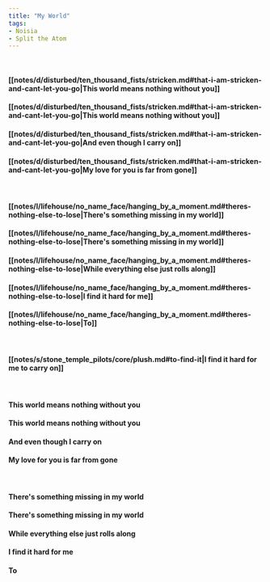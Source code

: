 ```yaml
---
title: "My World"
tags:
- Noisia
- Split the Atom
---
```

&nbsp;
#### [[notes/d/disturbed/ten_thousand_fists/stricken.md#that-i-am-stricken-and-cant-let-you-go|This world means nothing without you]]
#### [[notes/d/disturbed/ten_thousand_fists/stricken.md#that-i-am-stricken-and-cant-let-you-go|This world means nothing without you]]
#### [[notes/d/disturbed/ten_thousand_fists/stricken.md#that-i-am-stricken-and-cant-let-you-go|And even though I carry on]]
#### [[notes/d/disturbed/ten_thousand_fists/stricken.md#that-i-am-stricken-and-cant-let-you-go|My love for you is far from gone]]
&nbsp;
#### [[notes/l/lifehouse/no_name_face/hanging_by_a_moment.md#theres-nothing-else-to-lose|There's something missing in my world]]
#### [[notes/l/lifehouse/no_name_face/hanging_by_a_moment.md#theres-nothing-else-to-lose|There's something missing in my world]]
#### [[notes/l/lifehouse/no_name_face/hanging_by_a_moment.md#theres-nothing-else-to-lose|While everything else just rolls along]]
#### [[notes/l/lifehouse/no_name_face/hanging_by_a_moment.md#theres-nothing-else-to-lose|I find it hard for me]]
#### [[notes/l/lifehouse/no_name_face/hanging_by_a_moment.md#theres-nothing-else-to-lose|To]]
&nbsp;
#### [[notes/s/stone_temple_pilots/core/plush.md#to-find-it|I find it hard for me to carry on]]
&nbsp;
#### This world means nothing without you
#### This world means nothing without you
#### And even though I carry on
#### My love for you is far from gone
&nbsp;
#### There's something missing in my world
#### There's something missing in my world
#### While everything else just rolls along
#### I find it hard for me
#### To
